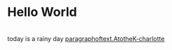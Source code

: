 # Hello World 
<br/>today is a rainy day
[paragraphoftext.AtotheK-charlotte](https://charlottechiodo.github.io/AtotheK-charlotte//paragraph_of_text/)
